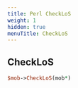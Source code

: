 ```yaml
---
title: Perl CheckLoS
weight: 1
hidden: true
menuTitle: CheckLoS
---
```

## CheckLoS
```perl
$mob->CheckLoS(mob*)
```